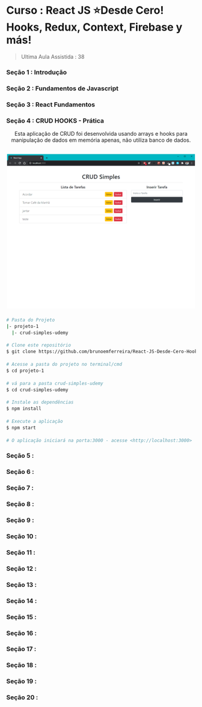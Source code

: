 # Curso : React JS ⭐Desde Cero! Hooks, Redux, Context, Firebase y más!

> Ultima Aula Assistida : 38

### Seção 1 : Introdução

### Seção 2 : Fundamentos de Javascript

### Seção 3 : React Fundamentos

<h3 align="left">
   Seção 4 : CRUD HOOKS - Prática
</h3>
<p align="center">
    Esta aplicação de CRUD foi desenvolvida usando arrays e hooks para manipulação de dados em memória apenas, não utiliza banco de dados.
</p>
<h2 align="center">
    <img width="500px" alt="CRUDSimples" title="#CRUDSimples" src="./assets/crud-simples-array.png" />
</h2>

```bash
# Pasta do Projeto
|- projeto-1
  |- crud-simples-udemy

# Clone este repositório
$ git clone https://github.com/brunoemferreira/React-JS-Desde-Cero-Hooks-Redux-Context-Firebase-y-m-s.git

# Acesse a pasta do projeto no terminal/cmd
$ cd projeto-1

# vá para a pasta crud-simples-udemy
$ cd crud-simples-udemy

# Instale as dependências
$ npm install

# Execute a aplicação
$ npm start

# O aplicação iniciará na porta:3000 - acesse <http://localhost:3000>
```

### Seção 5 :

### Seção 6 :

### Seção 7 :

### Seção 8 :

### Seção 9 :

### Seção 10 :

### Seção 11 :

### Seção 12 :

### Seção 13 :

### Seção 14 :

### Seção 15 :

### Seção 16 :

### Seção 17 :

### Seção 18 :

### Seção 19 :

### Seção 20 :

